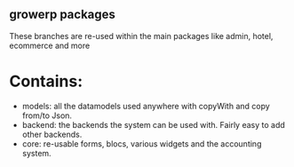 ## growerp packages

These branches are re-used within the main packages like admin, hotel, ecommerce and more

# Contains:
- models: all the datamodels used anywhere with copyWith and copy from/to Json.
- backend: the backends the system can be used with. Fairly easy to add other backends.
- core: re-usable forms, blocs, various widgets and the accounting system.
